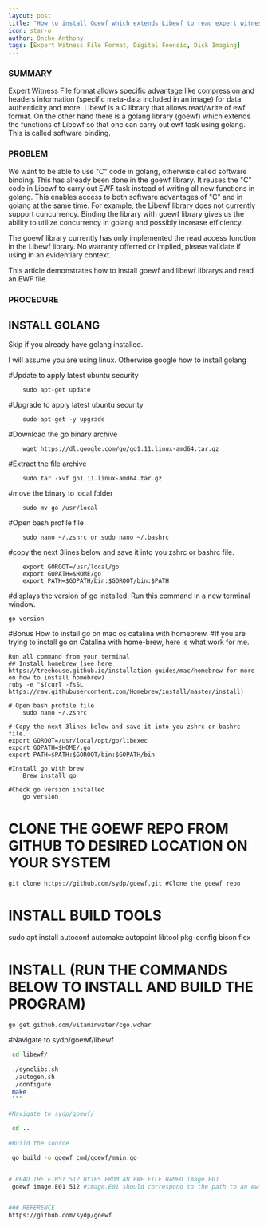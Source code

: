 ```yaml
---
layout: post
title: "How to install Goewf which extends Libewf to read expert witness file"
icon: star-o
author: Onche Anthony
tags: [Expert Witness File Format, Digital Foensic, Disk Imaging]
---
```

 ### SUMMARY
 
Expert Witness File format allows specific advantage like compression and headers information (specific meta-data included in an image) for data authenticity and more. Libewf is a C library that allows read/write of ewf format. On the other hand there is a golang library (goewf) which extends the functions of Libewf so that one can carry out ewf task using golang. This is called software binding.

 
### PROBLEM
 
We want to be able to use "C" code in golang, otherwise called software binding. This has already been done in the goewf library. It reuses the "C" code in Libewf to carry out EWF task instead of writing all new functions in golang. 
This enables access to both software advantages of "C" and in golang at the same time. For example, the Libewf library does not currently support cuncurrency. Binding the library with goewf library gives us the ability to utilize concurrency in golang and possibly increase efficiency.

The goewf library currently has only implemented the read access function in  the Libewf library. No warranty offerred or implied, please validate if using in an evidentiary context.

This article demonstrates how to install goewf and libewf librarys and read an EWF file.
 
### PROCEDURE
 
## INSTALL GOLANG
Skip if you already have golang installed.

I will assume you are using linux. Otherwise google how to install golang <for your specific operating system>
	
   #Update to apply latest ubuntu security
    
    	sudo apt-get update
	
   #Upgrade to apply latest ubuntu security
    
    	sudo apt-get -y upgrade 
	
   #Download the go binary archive
   
    	wget https://dl.google.com/go/go1.11.linux-amd64.tar.gz 
	
   #Extract the file archive
   
    	sudo tar -xvf go1.11.linux-amd64.tar.gz 
	
   #move the binary to local folder
    
    	sudo mv go /usr/local   
	
   #Open bash profile file
    
    	sudo nano ~/.zshrc or sudo nano ~/.bashrc 
	
   #copy the next 3lines below and save it into you zshrc or bashrc file.
   
        export GOROOT=/usr/local/go
        export GOPATH=$HOME/go
        export PATH=$GOPATH/bin:$GOROOT/bin:$PATH
	
   #displays the version of go installed. Run this command in a new terminal window.
   
    go version 

   #Bonus
    How to install go on mac os catalina with homebrew.
    #If you are trying to install go on Catalina  with home-brew, here is what work for me.
    
    Run all command from your terminal
    ## Install homebrew (see here https://treehouse.github.io/installation-guides/mac/homebrew for more on how to install homebrew)
    ruby -e "$(curl -fsSL https://raw.githubusercontent.com/Homebrew/install/master/install) 
        
    # Open bash profile file
        sudo nano ~/.zshrc 

    # Copy the next 3lines below and save it into you zshrc or bashrc file.
    export GOROOT=/usr/local/opt/go/libexec
    export GOPATH=$HOME/.go
    export PATH=$PATH:$GOROOT/bin:$GOPATH/bin 

    #Install go with brew
        Brew install go

    #Check go version installed
	    go version

# CLONE THE GOEWF REPO FROM GITHUB TO DESIRED LOCATION ON YOUR SYSTEM
    git clone https://github.com/sydp/goewf.git #Clone the goewf repo

# INSTALL BUILD TOOLS
sudo apt install autoconf automake autopoint libtool pkg-config bison flex

# INSTALL (RUN THE COMMANDS BELOW TO INSTALL AND BUILD THE PROGRAM)
    go get github.com/vitaminwater/cgo.wchar

   #Navigate to sydp/goewf/libewf
   ```bash
    cd libewf/
    
    ./synclibs.sh
    ./autogen.sh
    ./configure
    make
    ```
    
#Navigate to sydp/goewf/

    cd .. 
    
#Build the source

    go build -o goewf cmd/goewf/main.go


# READ THE FIRST 512 BYTES FROM AN EWF FILE NAMED image.E01
    goewf image.E01 512 #image.E01 should correspond to the path to an ewf file you want to read. 


### REFERENCE
https://github.com/sydp/goewf
